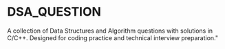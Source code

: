 # DSA_QUESTION
A collection of Data Structures and Algorithm questions with solutions in C/C++. Designed for coding practice and technical interview preparation."

